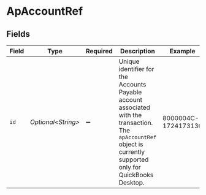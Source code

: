 # ApAccountRef


## Fields

| Field                                                                                                                                                             | Type                                                                                                                                                              | Required                                                                                                                                                          | Description                                                                                                                                                       | Example                                                                                                                                                           |
| ----------------------------------------------------------------------------------------------------------------------------------------------------------------- | ----------------------------------------------------------------------------------------------------------------------------------------------------------------- | ----------------------------------------------------------------------------------------------------------------------------------------------------------------- | ----------------------------------------------------------------------------------------------------------------------------------------------------------------- | ----------------------------------------------------------------------------------------------------------------------------------------------------------------- |
| `id`                                                                                                                                                              | *Optional\<String>*                                                                                                                                               | :heavy_minus_sign:                                                                                                                                                | Unique identifier for the Accounts Payable account associated with the transaction. The `apAccountRef` object is currently supported only for QuickBooks Desktop. | 8000004C-1724173136                                                                                                                                               |